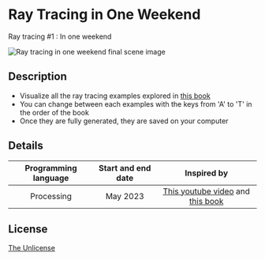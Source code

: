 # Ray Tracing in One Weekend

Ray tracing #1 : In one weekend

![Ray tracing in one weekend final scene image](https://github.com/marceline-tavernier/ray-tracing-weekend/assets/120074055/8e7d9b6f-2ef6-48f0-a53b-9931ca53fa7a)

## Description
- Visualize all the ray tracing examples explored in [this book](https://raytracing.github.io/books/RayTracingInOneWeekend.html)
- You can change between each examples with the keys from 'A' to 'T' in the order of the book
- Once they are fully generated, they are saved on your computer

## Details
| Programming language | Start and end date | Inspired by |
| :---: | :---: | :---: |
| Processing | May 2023 | [This youtube video](https://youtu.be/Qz0KTGYJtUk) and [this book](https://raytracing.github.io/books/RayTracingInOneWeekend.html) |


## License

[The Unlicense](LICENSE)
